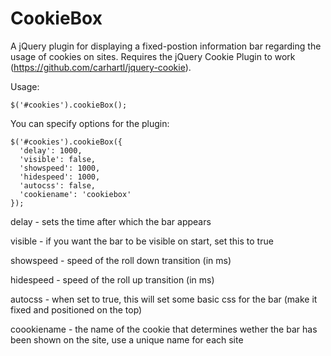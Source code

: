 CookieBox
=========

A jQuery plugin for displaying a fixed-postion information bar regarding the usage of cookies on sites. Requires the jQuery
Cookie Plugin to work (https://github.com/carhartl/jquery-cookie).

Usage:

    $('#cookies').cookieBox();
    
You can specify options for the plugin:

    $('#cookies').cookieBox({
      'delay': 1000,
      'visible': false,
      'showspeed': 1000,
      'hidespeed': 1000,
      'autocss': false,
      'cookiename': 'cookiebox'
    });

delay - sets the time after which the bar appears

visible - if you want the bar to be visible on start, set this to true

showspeed - speed of the roll down transition (in ms)

hidespeed - speed of the roll up transition (in ms)

autocss - when set to true, this will set some basic css for the bar (make it fixed and positioned on the top)

coookiename - the name of the cookie that determines wether the bar has been shown on the site, use a unique name for
each site
